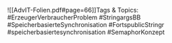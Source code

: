 
![[AdvIT-Folien.pdf#page=66]]Tags & Topics:
   #ErzeugerVerbraucherProblem
   #StringargsBB
   #SpeicherbasierteSynchronisation
   #FortspublicStringr
   #speicherbasiertesynchronisation
   #SemaphorKonzept
